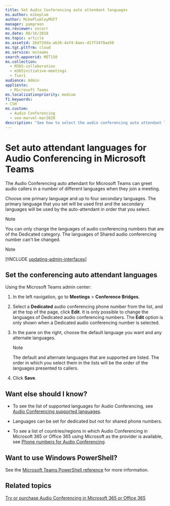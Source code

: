 ```yaml
---
title: Set Audio Conferencing auto attendant languages
ms.author: mikeplum
author: MikePlumleyMSFT
manager: pamgreen
ms.reviewer: oscarr
ms.date: 08/16/2018
ms.topic: article
ms.assetid: 26d73dda-ab26-4af4-8aec-d17f3479ae50
ms.tgt.pltfrm: cloud
ms.service: msteams
search.appverid: MET150
ms.collection: 
  - M365-collaboration
  - m365initiative-meetings
  - Tier1
audience: Admin
appliesto: 
  - Microsoft Teams
ms.localizationpriority: medium
f1.keywords:
- CSH
ms.custom: 
  - Audio Conferencing
  - seo-marvel-mar2020
description: "See how to select the audio conferencing auto attendant languages for a audio conferencing number in Microsoft Teams."
---
```


# Set auto attendant languages for Audio Conferencing in Microsoft Teams

The Audio Conferencing auto attendant for Microsoft Teams can greet audio callers in a number of different languages when they join a meeting.
  
Choose one primary language and up to four secondary languages. The primary language that you set will be used first and the secondary languages will be used by the auto-attendant in order that you select.
  
> [!NOTE]
> You can only change the languages of audio conferencing numbers that are of the Dedicated category. The languages of Shared audio conferencing number can't be changed.

> [!NOTE]
> [!INCLUDE [updating-admin-interfaces](includes/updating-admin-interfaces.md)]
  
## Set the conferencing auto attendant languages

Using the Microsoft Teams admin center:

1. In the left navigation, go to **Meetings** > **Conference Bridges**.

2. Select a **Dedicated** audio conferencing phone number from the list, and at the top of the page, click **Edit**. It is only possible to change the languages of Dedicated audio conferencing numbers. The **Edit** option is only shown when a Dedicated audio conferencing number is selected.

3. In the pane on the right, choose the default language you want and any alternate languages.

    > [!NOTE]
    > The default and alternate languages that are supported are listed. The order in which you select them in the lists will be the order of the languages presented to callers.

4. Click **Save**.

## Want else should I know?

- To see the list of supported languages for Audio Conferencing, see [Audio Conferencing supported languages](/SkypeForBusiness/audio-conferencing-in-office-365/audio-conferencing-supported-languages).

- Languages can be set for dedicated but not for shared phone numbers.

- To see a list of countries/regions in which Audio Conferencing in Microsoft 365 or Office 365 using Microsoft as the provider is available, see [Phone numbers for Audio Conferencing](phone-numbers-for-audio-conferencing-in-teams.md).

## Want to use Windows PowerShell?

See the [Microsoft Teams PowerShell reference](/powershell/module/teams/?view=teams-ps) for more information.
  
## Related topics

[Try or purchase Audio Conferencing in Microsoft 365 or Office 365](/SkypeForBusiness/audio-conferencing-in-office-365/try-or-purchase-audio-conferencing-in-office-365)
